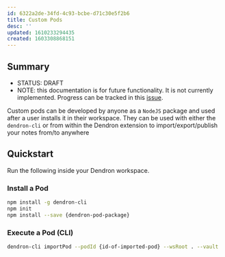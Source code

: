```yaml
---
id: 6322a2de-34fd-4c93-bcbe-d71c30e5f2b6
title: Custom Pods
desc: ''
updated: 1610233294435
created: 1603308868151
---
```


## Summary
- STATUS: DRAFT
- NOTE: this documentation is for future functionality. It is not currently implemented. Progress can be tracked in this [issue](https://github.com/dendronhq/dendron/issues/286).

Custom pods can be developed by anyone as a `NodeJS` package and used after a user installs it in their workspace. They can be used with either the `dendron-cli` or from within the Dendron extension to import/export/publish your notes from/to anywhere

## Quickstart

Run the following inside your Dendron workspace.

### Install a Pod

```bash
npm install -g dendron-cli
npm init
npm install --save {dendron-pod-package}
```

### Execute a Pod (CLI)

```bash
dendron-cli importPod --podId {id-of-imported-pod} --wsRoot . --vault ./vault
```

